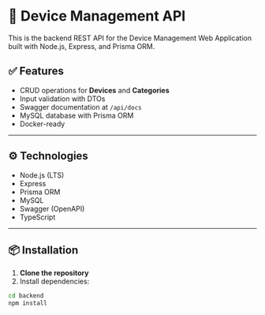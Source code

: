 # 📡 Device Management API

This is the backend REST API for the Device Management Web Application built with Node.js, Express, and Prisma ORM.

## ✅ Features

- CRUD operations for **Devices** and **Categories**
- Input validation with DTOs
- Swagger documentation at `/api/docs`
- MySQL database with Prisma ORM
- Docker-ready

---

## ⚙️ Technologies

- Node.js (LTS)
- Express
- Prisma ORM
- MySQL
- Swagger (OpenAPI)
- TypeScript

---

## 📦 Installation

1. **Clone the repository**
2. Install dependencies:

```bash
cd backend
npm install
```
